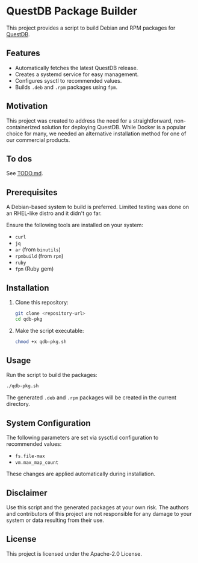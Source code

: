 # QuestDB Package Builder

This project provides a script to build Debian and RPM packages for [QuestDB](https://questdb.io/).

## Features
- Automatically fetches the latest QuestDB release.
- Creates a systemd service for easy management.
- Configures sysctl to recommended values.
- Builds `.deb` and `.rpm` packages using `fpm`.

## Motivation
This project was created to address the need for a straightforward, non-containerized solution for deploying QuestDB. While Docker is a popular choice for many, we needed an alternative installation method for one of our commercial products.

## To dos
See [TODO.md](TODO.md).

## Prerequisites
A Debian-based system to build is preferred. Limited testing was done on an RHEL-like distro and
it didn't go far.

Ensure the following tools are installed on your system:
- `curl`
- `jq`
- `ar` (from `binutils`)
- `rpmbuild` (from `rpm`)
- `ruby`
- `fpm` (Ruby gem)

## Installation
1. Clone this repository:
   ```bash
   git clone <repository-url>
   cd qdb-pkg
   ```
2. Make the script executable:
   ```bash
   chmod +x qdb-pkg.sh
   ```

## Usage
Run the script to build the packages:
```bash
./qdb-pkg.sh
```
The generated `.deb` and `.rpm` packages will be created in the current directory.

## System Configuration
The following parameters are set via sysctl.d configuration to recommended values:
- `fs.file-max`
- `vm.max_map_count`

These changes are applied automatically during installation.

## Disclaimer
Use this script and the generated packages at your own risk. The authors and contributors of this
project are not responsible for any damage to your system or data resulting from their use.

## License
This project is licensed under the Apache-2.0 License.